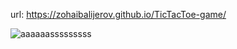 

url: https://zohaibalijerov.github.io/TicTacToe-game/

![aaaaaasssssssss](https://github.com/ZohaibAliJerov/TicTacToe-game/assets/80768304/7501ae98-5a77-4c38-beaa-3feb5380b684)
